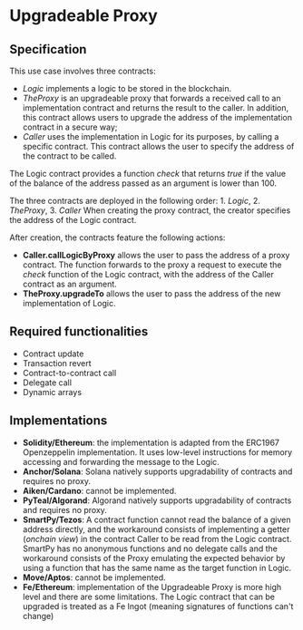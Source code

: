 # Upgradeable Proxy

## Specification

This use case involves three contracts:
- *Logic* implements a logic to be stored in the blockchain. 
- *TheProxy* is an upgradeable proxy that forwards a received call to
an implementation contract and returns the result to the caller. In addition, this contract
allows users to upgrade the address of the implementation contract in a secure way;
- *Caller* uses the implementation in Logic for its purposes, by calling a specific contract.
This contract allows the user to specify the address of the contract to be called.

The Logic contract provides a function *check* that returns *true* if the value of the 
balance of the address passed as an argument is lower than 100.

The three contracts are deployed in the following order: 1. *Logic*, 2. *TheProxy*, 3. *Caller*
When creating the proxy contract, the creator specifies the address of the Logic contract.

After creation, the contracts feature the following actions:
- **Caller.callLogicByProxy** allows the user to pass the address of a proxy contract.
The function forwards to the proxy a request to execute the *check* function of the Logic contract,
with the address of the Caller contract as an argument.  
- **TheProxy.upgradeTo** allows the user to pass the address of the new implementation of Logic.

## Required functionalities
- Contract update
- Transaction revert
- Contract-to-contract call
- Delegate call
- Dynamic arrays

## Implementations

- **Solidity/Ethereum**: the implementation is adapted from the ERC1967 Openzeppelin implementation. It uses low-level instructions for memory accessing and forwarding the message to the Logic.
- **Anchor/Solana**: Solana natively supports upgradability of contracts and requires no proxy.
- **Aiken/Cardano**: cannot be implemented.
- **PyTeal/Algorand**: Algorand natively supports upgradability of contracts and requires no proxy.
- **SmartPy/Tezos**: A contract function cannot read the balance of a given address directly, and the workaround consists of implementing a getter (*onchain view*) in the contract Caller to be read from the Logic contract. 
SmartPy has no anonymous functions and no delegate calls and the workaround consists of the Proxy emulating the expected behavior by using a function that has the same name as the target function in Logic.
- **Move/Aptos**: cannot be implemented.
- **Fe/Ethereum**: implementation of the Upgradeable Proxy is more high level and there are some limitations. The Logic contract that can be upgraded is treated as a Fe Ingot (meaning signatures of functions can't change)
